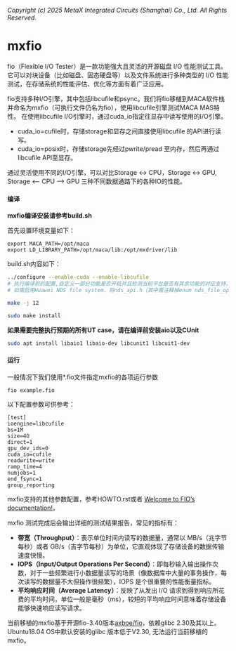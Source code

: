  *Copyright (c) 2025 MetaX Integrated Circuits (Shanghai) Co., Ltd. All Rights Reserved.*
# mxfio
fio（Flexible I/O Tester）是一款功能强大且灵活的开源磁盘 I/O 性能测试工具。它可以对块设备（比如磁盘、固态硬盘等）以及文件系统进行多种类型的 I/O 性能测试，在存储系统的性能评估、优化等方面有着广泛应用。

fio支持多种I/O引擎，其中包括libcufile和psync。我们将fio移植到MACA软件栈并命名为mxfio（可执行文件仍名为fio），使用libcufile引擎测试MACA MAS特性。
在使用libcufile I/O引擎时，通过cuda_io指定往显存中读写使用的I/O引擎。

- cuda_io=cufile时，存储storage和显存之间直接使用libcufile 的API进行读写。
- cuda_io=posix时，存储storage先经过pwrite/pread 至内存，然后再通过libcufile API至显存。

通过灵活使用不同的I/O引擎，可以对比Storage  <->  CPU，Storage <-> GPU, Storage <-- CPU --> GPU 三种不同数据通路下的各种IO的性能。

#### 编译

**mxfio编译安装请参考build.sh**

首先设置环境变量如下：
```
export MACA_PATH=/opt/maca
export LD_LIBRARY_PATH=/opt/maca/lib:/opt/mxdriver/lib
```

build.sh内容如下：

```bash
../configure --enable-cuda --enable-libcufile
# 执行编译前的配置,自定义一部分功能是否开启并且检测当前平台是否有其余功能的对应支持，结果打印到终端并存储到同一目录下的config-host.h
# 如需启用Huawei NDS file system，将nds_api.h（其中需注释掉enum nds_file_op_err_s定义，因其在cudatocann.h中重新封装）和nds_file.h拷贝至mxFIO目录，并将libndsfs.so拷贝至/opt/maca/lib, 执行../configure --enable-cuda --enable-libcufile --enable-nds

make -j 12

sudo make install
```

**如果需要完整执行预期的所有UT case，请在编译前安装aio以及CUnit**

```bash
sudo apt install libaio1 libaio-dev libcunit1 libcuit1-dev
```



#### 运行

一般情况下我们使用*.fio文件指定mxfio的各项运行参数

```shell
fio example.fio
```


以下配置参数可供参考：
```
[test]
ioengine=libcufile
bs=1M
size=4G
direct=1
gpu_dev_ids=0
cuda_io=cufile
readwrite=write
ramp_time=4
numjobs=1
end_fsync=1
group_reporting
```

mxfio支持的其他参数配置，参考HOWTO.rst或者 [Welcome to FIO’s documentation!](https://fio.readthedocs.io/en/latest/)。

mxfio 测试完成后会输出详细的测试结果报告，常见的指标有：

+ **带宽（Throughput）**：表示单位时间内读写的数据量，通常以 MB/s（兆字节每秒）或者 GB/s（吉字节每秒）为单位，它直观体现了存储设备的数据传输速度快慢。
+ **IOPS（Input/Output Operations Per Second）**：即每秒输入输出操作次数，对于一些频繁进行小数据量读写的场景（像数据库中大量的事务操作，每次读写的数据量不大但操作很频繁），IOPS 是个很重要的性能衡量指标。
+ **平均响应时间（Average Latency）**：反映了从发出 I/O 请求到得到响应所花费的平均时间，单位一般是毫秒（ms），较短的平均响应时间意味着存储设备能够快速响应读写请求。

当前移植的mxfio基于开源fio-3.40版本[axboe/fio](https://github.com/axboe/fio/tree/fio-3.40)，依赖glibc 2.30及其以上。Ubuntu18.04 OS中默认安装的glibc 版本低于V2.30, 无法运行当前移植的mxfio。
